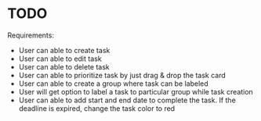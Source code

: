 # TODO

Requirements:
* User can able to create task
* User can able to edit task
* User can able to delete task
* User can able to prioritize task by just drag & drop the task card
* User can able to create a group where task can be labeled
* User will get option to label a task to particular group while task creation
* User can able to add start and end date to complete the task. If the deadline 
is expired, change the task color to red